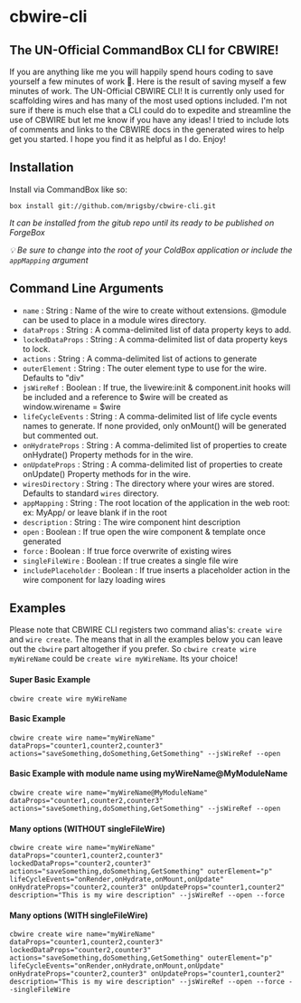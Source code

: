 # cbwire-cli

## The UN-Official CommandBox CLI for CBWIRE!

If you are anything like me you will happily spend hours coding to save yourself a few minutes of work 🤣. Here is the result of saving myself a few minutes of work. The UN-Official CBWIRE CLI! It is currently only used for scaffolding wires and has many of the most used options included. I'm not sure if there is much else that a CLI could do to expedite and streamline the use of CBWIRE but let me know if you have any ideas! I tried to include lots of comments and links to the CBWIRE docs in the generated wires to help get you started. I hope you find it as helpful as I do. Enjoy!

## Installation

Install via CommandBox like so:

`box install git://github.com/mrigsby/cbwire-cli.git`

*It can be installed from the gitub repo until its ready to be published on ForgeBox*

*💡 Be sure to change into the root of your ColdBox application or include the `appMapping` argument*

## Command Line Arguments

- `name` : String : Name of the wire to create without extensions. @module can be used to place in a module wires directory.
- `dataProps` : String : A comma-delimited list of data property keys to add.
- `lockedDataProps` : String : A comma-delimited list of data property keys to lock.
- `actions` : String : A comma-delimited list of actions to generate
- `outerElement` : String : The outer element type to use for the wire. Defaults to "div"
- `jsWireRef` : Boolean : If true, the livewire:init & component.init hooks will be included and a reference to $wire will be created as window.wirename = $wire
- `lifeCycleEvents` : String : A comma-delimited list of life cycle events names to generate. If none provided, only onMount() will be generated but commented out.
- `onHydrateProps` : String : A comma-delimited list of properties to create onHydrate() Property methods for in the wire.
- `onUpdateProps` : String : A comma-delimited list of properties to create onUpdate() Property methods for in the wire.
- `wiresDirectory` : String : The directory where your wires are stored. Defaults to standard `wires` directory.
- `appMapping` : String : The root location of the application in the web root: ex: MyApp/ or leave blank if in the root
- `description` : String : The wire component hint description
- `open` : Boolean : If true open the wire component & template once generated
- `force` : Boolean : If true force overwrite of existing wires
- `singleFileWire` : Boolean : If true creates a single file wire
- `includePlaceholder`	: Boolean : If true inserts a placeholder action in the wire component for lazy loading wires

## Examples

Please note that CBWIRE CLI registers two command alias's: `create wire` and `wire create`. The means that in all the examples below you can leave out the `cbwire` part altogether if you prefer. So `cbwire create wire myWireName` could be `create wire myWireName`. Its your choice! 

#### Super Basic Example

`cbwire create wire myWireName`

#### Basic Example

`cbwire create wire name="myWireName" dataProps="counter1,counter2,counter3" actions="saveSomething,doSomething,GetSomething" --jsWireRef --open`

#### Basic Example with module name using myWireName@MyModuleName

`cbwire create wire name="myWireName@MyModuleName" dataProps="counter1,counter2,counter3" actions="saveSomething,doSomething,GetSomething" --jsWireRef --open`

#### Many options (WITHOUT singleFileWire)

`cbwire create wire name="myWireName" dataProps="counter1,counter2,counter3" lockedDataProps="counter2,counter3" actions="saveSomething,doSomething,GetSomething" outerElement="p" lifeCycleEvents="onRender,onHydrate,onMount,onUpdate" onHydrateProps="counter2,counter3" onUpdateProps="counter1,counter2" description="This is my wire description" --jsWireRef --open --force`

#### Many options (WITH singleFileWire)

`cbwire create wire name="myWireName" dataProps="counter1,counter2,counter3" lockedDataProps="counter2,counter3" actions="saveSomething,doSomething,GetSomething" outerElement="p" lifeCycleEvents="onRender,onHydrate,onMount,onUpdate" onHydrateProps="counter2,counter3" onUpdateProps="counter1,counter2" description="This is my wire description" --jsWireRef --open --force --singleFileWire`